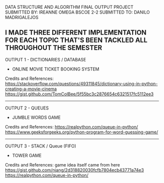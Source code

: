 DATA STRUCTURE AND ALGORITHM FINAL OUTPUT PROJECT
SUBMITTED BY: IREANNE OMEGA BSCOE 2-2
SUBMITTED TO: DANILO MADRIGALEJOS 

I MADE THREE DIFFERENT IMPLEMENTATION FOR EACH TOPIC THAT'S BEEN TACKLED ALL THROUGHOUT THE SEMESTER
------------------------------------------------------------------------------------------------------------------------
OUTPUT 1 - DICTIONARIES / DATABASE
- ONLINE MOVIE TICKET BOOKING SYSTEM 

Credits and References:
https://stackoverflow.com/questions/49311845/dictionary-using-in-python-creating-a-movie-cinema
https://gist.github.com/TomColBee/5f55bc3c2876654c6321517fc5112ee3

------------------------------------------------------------------------------------------------------------------------
OUTPUT 2 -  QUEUES
- JUMBLE WORDS GAME 

Credits and References:
https://realpython.com/queue-in-python/
https://www.geeksforgeeks.org/python-program-for-word-guessing-game/

------------------------------------------------------------------------------------------------------------------------
OUTPUT 3 - STACK / Queue (FIFO)
- TOWER GAME 

Credits and References:
game idea itself came from here https://gist.github.com/njang/2d318820030fcfb7804ecb43771a74e3
https://realpython.com/queue-in-python/

